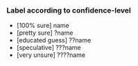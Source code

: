 ### Label according to confidence-level
- [100% sure]     name
- [pretty sure]   ?name
- [educated guess] ??name
- [speculative]    ???name
- [very unsure]    ????name